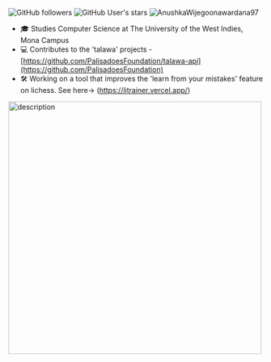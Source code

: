 

![GitHub followers](https://img.shields.io/github/followers/JamarTG?style=social) ![GitHub User's stars](https://img.shields.io/github/stars/JamarTG?style=social) <img src="https://komarev.com/ghpvc/?username=AnushkaWijegoonawardana97" alt="AnushkaWijegoonawardana97" />


- 🎓 Studies Computer Science at The University of the West Indies, Mona Campus
- 💻 Contributes to the 'talawa' projects - [https://github.com/PalisadoesFoundation/talawa-api](https://github.com/PalisadoesFoundation) 
- 🛠️ Working on a tool that improves the 'learn from your mistakes' feature on lichess. See here-> (https://litrainer.vercel.app/)

<div>
  <img width="500" src="https://github.com/user-attachments/assets/b0b3cc39-28d9-4982-842a-eb0af0101424" alt="description" />
</div>






